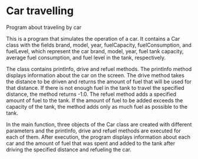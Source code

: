 # Car travelling
Program about traveling by car

This is a program that simulates the operation of a car. It contains a Car class with the fields brand, model, year, fuelCapacity, fuelConsumption, and fuelLevel, which represent the car brand, model, year, fuel tank capacity, average fuel consumption, and fuel level in the tank, respectively.

The class contains printInfo, drive and refuel methods. The printInfo method displays information about the car on the screen. The drive method takes the distance to be driven and returns the amount of fuel that will be used for that distance. If there is not enough fuel in the tank to travel the specified distance, the method returns -1.0. The refuel method adds a specified amount of fuel to the tank. If the amount of fuel to be added exceeds the capacity of the tank, the method adds only as much fuel as possible to the tank.

In the main function, three objects of the Car class are created with different parameters and the printInfo, drive and refuel methods are executed for each of them. After execution, the program displays information about each car and the amount of fuel that was spent and added to the tank after driving the specified distance and refueling the car.
